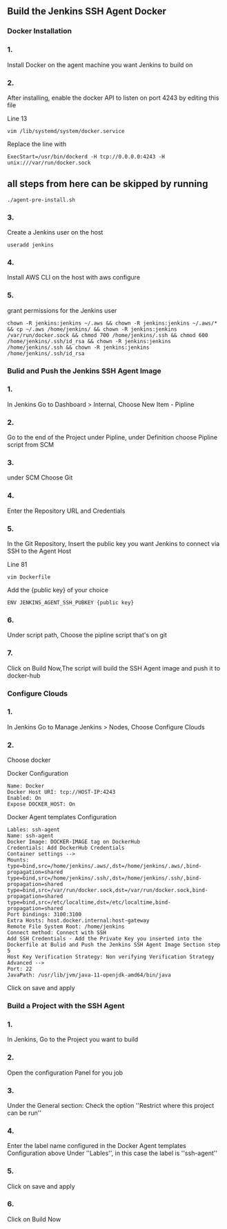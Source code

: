 ## Build the Jenkins SSH Agent Docker

### Docker Installation

### 1.
Install Docker on the agent machine you want Jenkins to build on

### 2.
After installing, enable the docker API to listen on port 4243 by editing this file

Line 13
```
vim /lib/systemd/system/docker.service
```

Replace the line with

```
ExecStart=/usr/bin/dockerd -H tcp://0.0.0.0:4243 -H unix:///var/run/docker.sock
```

## all steps from here can be skipped by running

```
./agent-pre-install.sh
```

### 3.
Create a Jenkins user on the host

```
useradd jenkins
```

### 4.
Install AWS CLI on the host with aws configure

### 5.
grant permissions for the Jenkins user

```
chown -R jenkins:jenkins ~/.aws && chown -R jenkins:jenkins ~/.aws/* && cp ~/.aws /home/jenkins/ && chown -R jenkins:jenkins /var/run/docker.sock && chmod 700 /home/jenkins/.ssh && chmod 600 /home/jenkins/.ssh/id_rsa && chown -R jenkins:jenkins /home/jenkins/.ssh && chown -R jenkins:jenkins /home/jenkins/.ssh/id_rsa
```

### Bulid and Push the Jenkins SSH Agent Image

### 1.
In Jenkins Go to Dashboard > Internal, Choose New Item - Pipline

### 2.
Go to the end of the Project under Pipline, under Definition choose Pipline script from SCM

### 3.
under SCM Choose Git

### 4.
Enter the Repository URL and Credentials

### 5. 
In the Git Repository, Insert the public key you want Jenkins to connect via SSH to the Agent Host 

Line 81
```
vim Dockerfile
```
Add the {public key} of your choice
```
ENV JENKINS_AGENT_SSH_PUBKEY {public key}
```

### 6.
Under script path, Choose the pipline script that's on git

### 7.
Click on Build Now,The script will build the SSH Agent image and push it to docker-hub


### Configure Clouds

### 1.
In Jenkins Go to Manage Jenkins > Nodes, Choose Configure Clouds

### 2.
Choose docker

Docker Configuration

```
Name: Docker
Docker Host URI: tcp://HOST-IP:4243
Enabled: On
Expose DOCKER_HOST: On
```
Docker Agent templates Configuration

```
Lables: ssh-agent
Name: ssh-agent
Docker Image: DOCKER-IMAGE tag on DockerHub
Credentials: Add DockerHub Credentials
Container settings -->
Mounts:
type=bind,src=/home/jenkins/.aws/,dst=/home/jenkins/.aws/,bind-propagation=shared
type=bind,src=/home/jenkins/.ssh/,dst=/home/jenkins/.ssh/,bind-propagation=shared
type=bind,src=/var/run/docker.sock,dst=/var/run/docker.sock,bind-propagation=shared
type=bind,src=/etc/localtime,dst=/etc/localtime,bind-propagation=shared
Port bindings: 3100:3100
Extra Hosts: host.docker.internal:host-gateway
Remote File System Root: /home/jenkins
Connect method: Connect with SSH
Add SSH Credentials - Add the Private Key you inserted into the Dockerfile at Bulid and Push the Jenkins SSH Agent Image Section step 5 
Host Key Verification Strategy: Non verifying Verification Strategy
Advanced -->
Port: 22
JavaPath: /usr/lib/jvm/java-11-openjdk-amd64/bin/java
```

Click on save and apply

### Build a Project with the SSH Agent

### 1.
In Jenkins, Go to the Project you want to build

### 2.
Open the configuration Panel for you job

### 3.
Under the General section: Check the option ''Restrict where this project can be run''

### 4.
Enter the label name configured in the Docker Agent templates Configuration above Under ''Lables'', in this case the label is ''ssh-agent''

### 5.
Click on save and apply

### 6.
Click on Build Now
